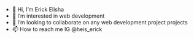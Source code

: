 - 👋 Hi, I’m Erick Elisha
- 👀 I’m interested in web development
- 💞️ I’m looking to collaborate on any web development project projects
- 📫 How to reach me IG @heis_erick
